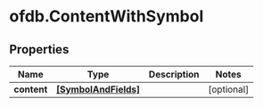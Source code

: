 # ofdb.ContentWithSymbol

## Properties

Name | Type | Description | Notes
------------ | ------------- | ------------- | -------------
**content** | [**[SymbolAndFields]**](SymbolAndFields.md) |  | [optional] 


